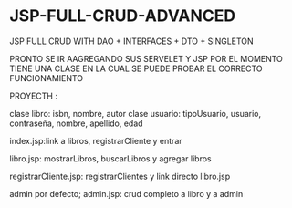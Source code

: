 # JSP-FULL-CRUD-ADVANCED
JSP  FULL CRUD WITH DAO + INTERFACES + DTO + SINGLETON

PRONTO SE IR AAGREGANDO SUS SERVELET Y JSP POR EL MOMENTO TIENE UNA CLASE EN LA CUAL SE PUEDE PROBAR EL CORRECTO FUNCIONAMIENTO

PROYECTH :

clase libro: isbn, nombre, autor 
clase usuario: tipoUsuario, usuario, contraseña, nombre, apellido, edad


index.jsp:link a libros, registrarCliente y entrar

libro.jsp: mostrarLibros, buscarLibros y agregar libros

registrarCliente.jsp: registrarClientes y link directo libro.jsp

admin por defecto; admin.jsp: crud completo a libro y a admin
